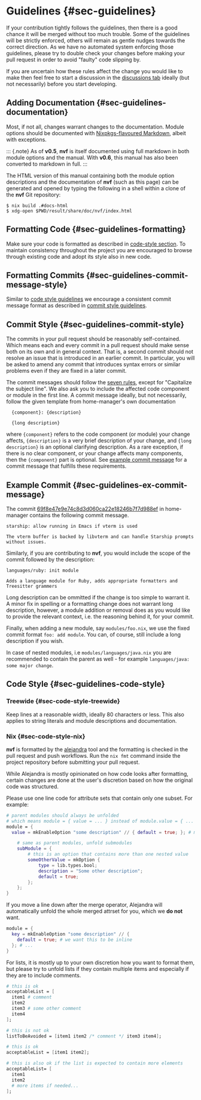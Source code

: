 # Guidelines {#sec-guidelines}

If your contribution tightly follows the guidelines, then there is a good chance
it will be merged without too much trouble. Some of the guidelines will be
strictly enforced, others will remain as gentle nudges towards the correct
direction. As we have no automated system enforcing those guidelines, please
try to double check your changes before making your pull request in order to
avoid "faulty" code slipping by.

If you are uncertain how these rules affect the change you would like to make
then feel free to start a discussion in the [discussions tab](https://github.com/NotAShelf/nvf/discussions)
ideally (but not necessarily) before you start developing.

## Adding Documentation {#sec-guidelines-documentation}

Most, if not all, changes warrant changes to the documentation. Module options
should be documented with [Nixpkgs-flavoured Markdown](https://nixos.org/manual/nixpkgs/unstable/#sec-contributing-markup),
albeit with exceptions.

::: {.note}
As of **v0.5**, **nvf** is itself documented using full markdown in both module
options and the manual. With **v0.6**, this manual has also been converted to
markdown in full.
:::

The HTML version of this manual containing both the module option descriptions
and the documentation of **nvf** (such as this page) can be generated and
opened by typing the following in a shell within a clone of the **nvf** Git
repository:

```console
$ nix build .#docs-html
$ xdg-open $PWD/result/share/doc/nvf/index.html
```

## Formatting Code {#sec-guidelines-formatting}

Make sure your code is formatted as described in [code-style
section](#sec-guidelines-code-style). To maintain consistency throughout the
project you are encouraged to browse through existing code and adopt its style
also in new code.

## Formatting Commits {#sec-guidelines-commit-message-style}

Similar to [code style guidelines](#sec-guidelines-code-style) we encourage a
consistent commit message format as described in [commit style
guidelines](#sec-guidelines-commit-style).

## Commit Style {#sec-guidelines-commit-style}

The commits in your pull request should be reasonably self-contained. Which
means each and every commit in a pull request should make sense both on its
own and in general context. That is, a second commit should not resolve an
issue that is introduced in an earlier commit. In particular, you will be
asked to amend any commit that introduces syntax errors or similar problems
even if they are fixed in a later commit.

The commit messages should follow the [seven
rules](https://chris.beams.io/posts/git-commit/#seven-rule), except for
"Capitalize the subject line". We also ask you to include the affected code
component or module in the first line. A commit message ideally, but not
necessarily, follow the given template from home-manager's own documentation

```
  {component}: {description}

  {long description}
```

where `{component}` refers to the code component (or module) your change
affects, `{description}` is a very brief description of your change, and
`{long description}` is an optional clarifying description. As a rare
exception, if there is no clear component, or your change affects many
components, then the `{component}` part is optional. See [example commit
message](#sec-guidelines-ex-commit-message) for a commit message that
fulfills these requirements.

## Example Commit {#sec-guidelines-ex-commit-message}

The commit [69f8e47e9e74c8d3d060ca22e18246b7f7d988ef](https://github.com/nix-community/home-manager/commit/69f8e47e9e74c8d3d060ca22e18246b7f7d988ef)
in home-manager contains the following commit message.

```
starship: allow running in Emacs if vterm is used

The vterm buffer is backed by libvterm and can handle Starship prompts
without issues.
```

Similarly, if you are contributing to **nvf**, you would include the scope of
the commit followed by the description:

```
languages/ruby: init module

Adds a language module for Ruby, adds appropriate formatters and Treesitter grammers
```

Long description can be ommitted if the change is too simple to warrant it. A
minor fix in spelling or a formatting change does not warrant long description,
however, a module addition or removal does as you would like to provide the
relevant context, i.e. the reasoning behind it, for your commit.

Finally, when adding a new module, say `modules/foo.nix`, we use the fixed
commit format `foo: add module`. You can, of course, still include a long
description if you wish.

In case of nested modules, i.e `modules/languages/java.nix` you are recommended
to contain the parent as well - for example `languages/java: some major change`.

## Code Style {#sec-guidelines-code-style}

### Treewide {#sec-code-style-treewide}

Keep lines at a reasonable width, ideally 80 characters or less. This also applies
to string literals and module descriptions and documentation.

### Nix {#sec-code-style-nix}

**nvf** is formatted by the [alejandra](https://github.com/kamadorueda/alejandra)
tool and the formatting is checked in the pull request and push workflows. Run the
`nix fmt` command inside the project repository before submitting your pull request.

While Alejandra is mostly opinionated on how code looks after formatting,
certain changes are done at the user's discretion based on how the original
code was structured.

Please use one line code for attribute sets that contain only one subset.
For example:

```nix
# parent modules should always be unfolded
# which means module = { value = ... } instead of module.value = { ... }
module = {
  value = mkEnableOption "some description" // { default = true; }; # merges can be done inline where possible

    # same as parent modules, unfold submodules
    subModule = {
        # this is an option that contains more than one nested value
        someOtherValue = mkOption {
            type = lib.types.bool;
            description = "Some other description";
            default = true;
        };
    };
}
```

If you move a line down after the merge operator, Alejandra will automatically
unfold the whole merged attrset for you, which we **do not** want.

```nix
module = {
  key = mkEnableOption "some description" // {
    default = true; # we want this to be inline
  }; # ...
}
```

For lists, it is mostly up to your own discretion how you want to format them,
but please try to unfold lists if they contain multiple items and especially
if they are to include comments.

```nix
# this is ok
acceptableList = [
  item1 # comment
  item2
  item3 # some other comment
  item4
];

# this is not ok
listToBeAvoided = [item1 item2 /* comment */ item3 item4];

# this is ok
acceptableList = [item1 item2];

# this is also ok if the list is expected to contain more elements
acceptableList= [
  item1
  item2
  # more items if needed...
];
```
